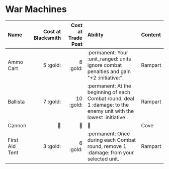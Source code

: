 # War Machines #


| Name | Cost at Blacksmith | Cost at Trade Post | Ability | [Content](content.md) |
| :--- | ---: | ---: | :--- | :--- |
| Ammo Cart | 5 :gold: | 8 :gold: | :permanent: Your :unit_ranged: units ignore combat penalties and gain "+2 :initiative:". | Rampart |
| Ballista | 7 :gold: | 10 :gold: | :permanent: At the beginning of each Combat round, deal 1 :damage: to the enemy unit with the lowest :initiative:. | Rampart |
| Cannon | 🚧 | 🚧 | 🚧 | Cove |
| First Aid Tent | 3 :gold: | 6 :gold: | :permanent: Once during each Combat round, remove 1 :damage: from your selected unit. | Rampart |
